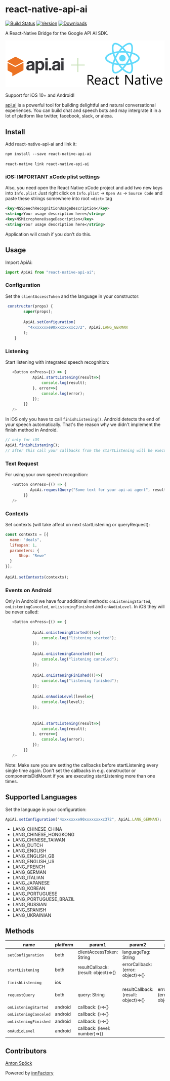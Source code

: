 # react-native-api-ai

[![Build Status](https://travis-ci.org/innFactory/react-native-api-ai.svg?branch=master)](https://www.npmjs.com/package/react-native-api-ai)
[![Version](https://img.shields.io/npm/v/react-native-api-ai.svg)](https://www.npmjs.com/package/react-native-api-ai)
[![Downloads](https://img.shields.io/npm/dt/react-native-api-ai.svg)](https://www.npmjs.com/package/react-native-api-ai)

A React-Native Bridge for the Google API AI SDK.

<img src="header_img.png" alt="Header Image"/>

Support for iOS 10+ and Android!


[api.ai](https://api.ai) is a powerful tool for building delightful and natural conversational experiences. You can build chat and speech bots and may intergrate it in a lot of platform like twitter, facebook, slack, or alexa.

## Install

Add react-native-api-ai and link it:
```
npm install --save react-native-api-ai

react-native link react-native-api-ai
```

### iOS: IMPORTANT xCode plist settings

Also, you need open the React Native xCode project and add two new keys into `Info.plist`
Just right click on `Info.plist` -> `Open As` -> `Source Code` and paste these strings somewhere into root `<dict>` tag

```xml
<key>NSSpeechRecognitionUsageDescription</key>
<string>Your usage description here</string>
<key>NSMicrophoneUsageDescription</key>
<string>Your usage description here</string>
```

Application will crash if you don't do this.

## Usage
Import ApiAi:
```javascript
import ApiAi from "react-native-api-ai";
```

### Configuration
Set the `clientAccessToken` and the language in your constructor:
```javascript
 constructor(props) {
        super(props);

        ApiAi.setConfiguration(
          "4xxxxxxxe90xxxxxxxxc372", ApiAi.LANG_GERMAN
        );
    }

```

### Listening
Start listening with integrated speech recognition:
```javascript
   <Button onPress={() => {
            ApiAi.startListening(result=>{
                console.log(result);
            }, error=>{
                console.log(error);
            });
        }}
   />
```
In iOS only you have to call `finishListening()`. Android detects the end of your speech automatically. That's the reason why we didn't implement the finish method in Android.
```javascript
// only for iOS
ApiAi.finishListening();
// after this call your callbacks from the startListening will be executed.
```

### Text Request
For using your own speech recognition:
```javascript
   <Button onPress={() => {
           ApiAi.requestQuery("Some text for your api-ai agent", result=>console.log(result), error=>console.log(error));
        }}
   />
```


### Contexts
Set contexts (will take affect on next startListening or queryRequest):
```javascript
const contexts = [{
  name: "deals",
  lifespan: 1,
  parameters: {
      Shop: "Rewe"
  }
}];

ApiAi.setContexts(contexts);
```

### Events on Android
Only in Android we have four additional methods: `onListeningStarted`, `onListeningCanceled`, `onListeningFinished` and `onAudioLevel`. In iOS they will be never called:
```javascript
   <Button onPress={() => {

            ApiAi.onListeningStarted(()=>{
                console.log("listening started");
            });

            ApiAi.onListeningCanceled(()=>{
                console.log("listening canceled");
            });

            ApiAi.onListeningFinished(()=>{
                console.log("listening finished");
            });

            ApiAi.onAudioLevel(level=>{
                console.log(level);
            });


            ApiAi.startListening(result=>{
                console.log(result);
            }, error=>{
                console.log(error);
            });
        }}
   />
```
Note: Make sure you are setting the callbacks before startListening every single time again. Don't set the callbacks in e.g. constructor or componentsDidMount if you are executing startListening more than one times.


## Supported Languages
Set the language in your configuration:
```javascript
ApiAi.setConfiguration("4xxxxxxxe90xxxxxxxxc372", ApiAi.LANG_GERMAN);
```
* LANG_CHINESE_CHINA
* LANG_CHINESE_HONGKONG
* LANG_CHINESE_TAIWAN
* LANG_DUTCH
* LANG_ENGLISH
* LANG_ENGLISH_GB
* LANG_ENGLISH_US
* LANG_FRENCH
* LANG_GERMAN
* LANG_ITALIAN
* LANG_JAPANESE
* LANG_KOREAN
* LANG_PORTUGUESE
* LANG_PORTUGUESE_BRAZIL
* LANG_RUSSIAN
* LANG_SPANISH
* LANG_UKRAINIAN

## Methods
| name                  | platform | param1    | param2    | param3    |
| --------------------- | -------- | --------- | --------- | --------- |
| `setConfiguration`    | both | clientAccessToken: String | languageTag: String | |
| `startListening`      | both | resultCallback: (result: object)=>{} | errorCallback: (error: object)=>{}  | |
| `finishListening`      | ios |  |   | |
| `requestQuery`           | both | query: String |  resultCallback: (result: object)=>{} | errorCallback: (error: object)=>{}   |
| `onListeningStarted`            | android | callback: ()=>{}    | | |
| `onListeningCanceled`            | android | callback: ()=>{}    || |
| `onListeningFinished`            | android | callback: ()=>{}    | | |
| `onAudioLevel`            | android | callback: (level: number)=>{}    || |


## Contributors

[Anton Spöck](https://github.com/spoeck)

Powered by [innFactory](https://innfactory.de/)

